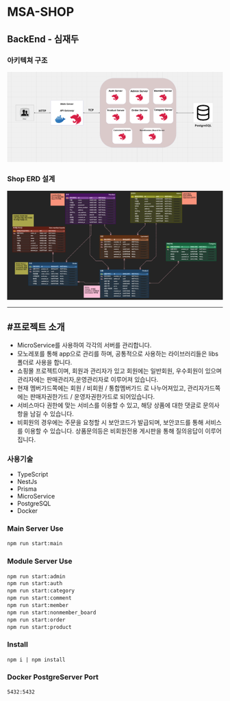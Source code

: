 # MSA-SHOP

## BackEnd - 심재두

### 아키텍쳐 구조

![Architecture](architecture.png)

### Shop ERD 설계

![ERD](ERD.PNG)

---

## #프로젝트 소개
- MicroService를 사용하여 각각의 서버를 관리합니다.
- 모노레포를 통해 app으로 관리를 하며, 공통적으로 사용하는 라이브러리들은 libs 폴더로 사용을 합니다.
- 쇼핑몰 프로젝트이며, 회원과 관리자가 있고 회원에는 일반회원, 우수회원이 있으며 관리자에는 판매관리자,운영관리자로 이루어져 있습니다.
- 현재 멤버가드쪽에는 회원 / 비회원 / 통합멤버가드 로 나누어져있고, 관리자가드쪽에는 판매자권한가드 / 운영자권한가드로 되어있습니다.
- 서비스마다 권한에 맞는 서비스를 이용할 수 있고, 해당 상품에 대한 댓글로 문의사항을 남길 수 있습니다.
- 비회원의 경우에는 주문을 요청할 시 보안코드가 발급되며, 보안코드를 통해 서비스를 이용할 수 있습니다. 상품문의등은 비회원전용 게시판을 통해 질의응답이 이루어집니다.


### 사용기술

- TypeScript
- NestJs
- Prisma
- MicroService
- PostgreSQL
- Docker



### Main Server Use

```bash
npm run start:main
```


### Module Server Use
```bash
npm run start:admin
npm run start:auth
npm run start:category
npm run start:comment
npm run start:member
npm run start:nonmember_board
npm run start:order
npm run start:product
```

### Install
```angular2html
npm i | npm install
```

### Docker PostgreServer Port
```angular2html
5432:5432
```